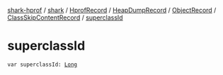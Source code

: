 [shark-hprof](../../../../../index.md) / [shark](../../../../index.md) / [HprofRecord](../../../index.md) / [HeapDumpRecord](../../index.md) / [ObjectRecord](../index.md) / [ClassSkipContentRecord](index.md) / [superclassId](./superclass-id.md)

# superclassId

`var superclassId: `[`Long`](https://kotlinlang.org/api/latest/jvm/stdlib/kotlin/-long/index.html)